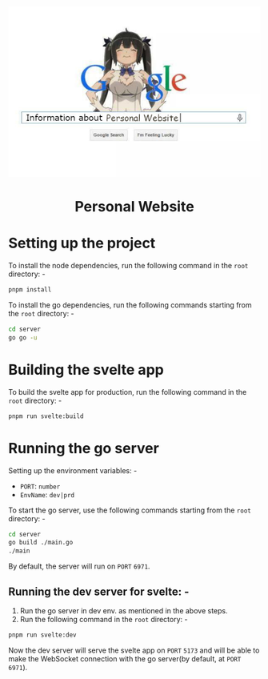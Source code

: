 <p align="center">
  <img src="PW-Info-Img.jpg" alt="Information about my personal website">
</p>

<h1 align="center">Personal Website</h1>

# Setting up the project

To install the node dependencies, run the following command in the `root` directory: -

```bash
pnpm install
```

To install the go dependencies, run the following commands starting from the `root` directory: -

```bash
cd server
go go -u
```

# Building the svelte app

To build the svelte app for production, run the following command in the `root` directory: -

```bash
pnpm run svelte:build
```

# Running the go server

Setting up the environment variables: -

<ul>
    <li><code>PORT</code>: <code>number</code></li>
    <li><code>EnvName</code>: <code>dev|prd</code></li>
</ul>

To start the go server, use the following commands starting from the `root` directory: -

```bash
cd server
go build ./main.go
./main
```

By default, the server will run on `PORT` `6971`.

## Running the dev server for svelte: -

1. Run the go server in dev env. as mentioned in the above steps.
2. Run the following command in the `root` directory: -

```bash
pnpm run svelte:dev
```

Now the dev server will serve the svelte app on `PORT` `5173` and will be able to make the WebSocket
connection with the go server(by default, at `PORT` `6971`).
